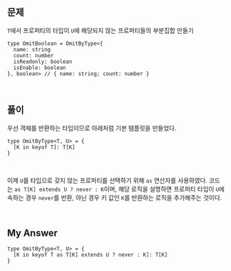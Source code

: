 ## 문제

`T`에서 프로퍼티의 타입이 `U`에 해당되지 않는 프로퍼티들의 부분집합 만들기

```tsx
type OmitBoolean = OmitByType<{
  name: string
  count: number
  isReadonly: boolean
  isEnable: boolean
}, boolean> // { name: string; count: number }
```

<br>

## 풀이

우선 객체를 반환하는 타입이므로 아래처럼 기본 템플릿을 만들었다.

```tsx
type OmitByType<T, U> = {
  [K in keyof T]: T[K]
}
```

<br>

이제 `U`를 타입으로 갖지 않는 프로퍼티를 선택하기 위해 `as` 연산자를 사용하였다. 코드는 `as T[K] extends U ? never : K`이며, 해당 로직을 설명하면 프로퍼티 타입이 `U`에 속하는 경우 `never`를 반환, 아닌 경우 키 값인 `K`를 반환하는 로직을 추가해주는 것이다.

<br>

## My Answer

```tsx
type OmitByType<T, U> = {
  [K in keyof T as T[K] extends U ? never : K]: T[K]
}
```